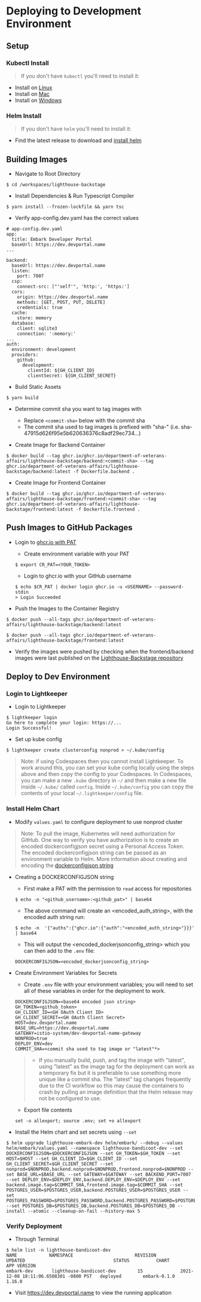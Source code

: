 # Deploying to Development Environment

## Setup

### Kubectl Install

> If you don't have `kubectl` you'll need to install it:

- Install on [Linux](https://kubernetes.io/docs/tasks/tools/install-kubectl-linux/)
- Install on [Mac](https://kubernetes.io/docs/tasks/tools/install-kubectl-macos/)
- Install on [Windows](https://kubernetes.io/docs/tasks/tools/install-kubectl-windows/)

### Helm Install

> If you don't have `helm` you'll need to install it:

- Find the latest release to download and [install helm](https://github.com/helm/helm/releases)

## Building Images

- Navigate to Root Directory

```
$ cd /workspaces/lighthouse-backstage
```

- Install Dependencies & Run Typescript Compiler

```
$ yarn install --frozen-lockfile && yarn tsc
```

- Verify app-config.dev.yaml has the correct values


```
# app-config.dev.yaml
app:
  title: Embark Developer Portal
  baseUrl: https://dev.devportal.name
...

backend:
  baseUrl: https://dev.devportal.name
  listen:
    port: 7007
  csp:
    connect-src: ["'self'", 'http:', 'https:']
  cors:
    origin: https://dev.devportal.name
    methods: [GET, POST, PUT, DELETE]
    credentials: true
  cache:
    store: memory
  database:
    client: sqlite3
    connection: ':memory:'
...
auth:
  environment: development
  providers:
    github:
      development:
        clientId: ${GH_CLIENT_ID}
        clientSecret: ${GH_CLIENT_SECRET}
```

- Build Static Assets

```
$ yarn build
```

- Determine commit sha you want to tag images with
  - Replace `<commit-sha>` below with the commit sha
  - The commit sha used to tag images is prefixed with "sha-" (i.e. sha-47915d626f95e5b620636376c8adf29ec734...)

- Create Image for Backend Container

```
$ docker build --tag ghcr.io/ghcr.io/department-of-veterans-affairs/lighthouse-backstage/backend:<commit-sha> --tag ghcr.io/department-of-veterans-affairs/lighthouse-backstage/backend:latest -f Dockerfile.backend .
```

- Create Image for Frontend Container

```
$ docker build --tag ghcr.io/ghcr.io/department-of-veterans-affairs/lighthouse-backstage/frontend:<commit-sha> --tag ghcr.io/department-of-veterans-affairs/lighthouse-backstage/frontend:latest -f Dockerfile.frontend .
```

## Push Images to GitHub Packages

- Login to [ghcr.io with PAT](https://docs.github.com/en/packages/working-with-a-github-packages-registry/working-with-the-container-registry)

  - Create environment variable with your PAT

  ```
  $ export CR_PAT=<YOUR_TOKEN>
  ```

  - Login to ghcr.io with your GitHub username

  ```
  $ echo $CR_PAT | docker login ghcr.io -u <USERNAME> --password-stdin
  > Login Succeeded
  ```

- Push the Images to the Container Registry

```
$ docker push --all-tags ghcr.io/department-of-veterans-affairs/lighthouse-backstage/backend:latest
```

```
$ docker push --all-tags ghcr.io/department-of-veterans-affairs/lighthouse-backstage/frontend:latest
```

- Verify the images were pushed by checking when the frontend/backend images were last published on the [Lighthouse-Backstage repository](https://github.com/orgs/department-of-veterans-affairs/packages?repo_name=lighthouse-backstage)

## Deploy to Dev Environment

### Login to Lightkeeper

- Login to Lightkeeper

```
$ lightkeeper login
Go here to complete your login: https://...
Login Successful!
```

- Set up kube config

```
$ lightkeeper create clusterconfig nonprod > ~/.kube/config
```

> Note: if using Codespaces then you cannot install Lightkeeper. To work around this, you can set your kube config locally using the steps above and then copy the config to your Codespaces. In Codespaces, you can make a new `.kube` directory in `~/` and then make a new file inside `~/.kube/` called `config`. Inside `~/.kube/config` you can copy the contents of your local `~/.lightkeeper/config` file.

### Install Helm Chart

- Modify `values.yaml` to configure deployment to use nonprod cluster

> Note: To pull the image, Kubernetes will need authorization for GitHub. One way to verify you have authorization is to create an encoded dockerconfigjson secret using a Personal Access Token. The encoded dockerconfigjson string can be passed as an environment variable to Helm. More information about creating and encoding the [dockerconfigjson string](https://kubernetes.io/docs/tasks/configure-pod-container/pull-image-private-registry/)

- Creating a DOCKERCONFIGJSON string

  - First make a PAT with the permission to `read` access for repositories

  ```
  $ echo -n "<github_username>:<github_pat>" | base64
  ```

  - The above command will create an <encoded_auth_string>, with the encoded auth string run:

  ```
  $ echo -n  '{"auths":{"ghcr.io":{"auth":"<encoded_auth_string>"}}}' | base64
  ```

  - This will output the <encoded_dockerjsonconfig_string> which you can then add to the `.env` file:

  ```
  DOCKERCONFIGJSON=<encoded_dockerjsonconfig_string>
  ```

- Create Environment Variables for Secrets

  - Create `.env` file with your environment variables; you will need to set all of these variables in order for the deployment to work.

  ```
  DOCKERCONFIGJSON=<base64 encoded json string>
  GH_TOKEN=<github_token>
  GH_CLIENT_ID=<GH OAuth Client ID>
  GH_CLIENT_SECRET=<GH OAuth Client Secret>
  HOST=dev.devportal.name
  BASE_URL=https://dev.devportal.name
  GATEWAY=istio-system/dev-devportal-name-gateway
  NONPROD=true
  DEPLOY_ENV=dev
  COMMIT_SHA=<commit sha used to tag image or "latest"*>
  ```
  >* If you manually build, push, and tag the image with "latest", using "latest" as the image tag for the deployment can work as a temporary fix but it is preferable to use something more unique like a commit sha. The "latest" tag changes frequently due to the CI workflow so this may cause the containers to crash by pulling an image definition that the Helm release may not be configured to use.

  - Export file contents

  ```
  set -o allexport; source .env; set +o allexport
  ```

- Install the Helm chart and set secrets using `--set`

```
$ helm upgrade lighthouse-embark-dev helm/embark/ --debug --values helm/embark/values.yaml --namespace lighthouse-bandicoot-dev --set DOCKERCONFIGJSON=$DOCKERCONFIGJSON --set GH_TOKEN=$GH_TOKEN --set HOST=$HOST --set GH_CLIENT_ID=$GH_CLIENT_ID --set GH_CLIENT_SECRET=$GH_CLIENT_SECRET --set nonprod=$NONPROD,backend.nonprod=$NONPROD,frontend.nonprod=$NONPROD --set BASE_URL=$BASE_URL --set GATEWAY=$GATEWAY --set BACKEND_PORT=7007 --set DEPLOY_ENV=$DEPLOY_ENV,backend.DEPLOY_ENV=$DEPLOY_ENV --set backend.image.tag=$COMMIT_SHA,frontend.image.tag=$COMMIT_SHA --set POSTGRES_USER=$POSTGRES_USER,backend.POSTGRES_USER=$POSTGRES_USER --set POSTGRES_PASSWORD=$POSTGRES_PASSWORD,backend.POSTGRES_PASSWORD=$POSTGRES_PASSWORD --set POSTGRES_DB=$POSTGRES_DB,backend.POSTGRES_DB=$POSTGRES_DB --install --atomic --cleanup-on-fail --history-max 5
```

### Verify Deployment

- Through Terminal

```
$ helm list -n lighthouse-bandicoot-dev
NAME            NAMESPACE                       REVISION        UPDATED                                 STATUS          CHART                           APP VERSION
embark-dev       lighthouse-bandicoot-dev        15              2021-12-08 18:11:06.6508301 -0800 PST   deployed        embark-0.1.0                    1.16.0
```

- Visit https://dev.devportal.name to view the running application
